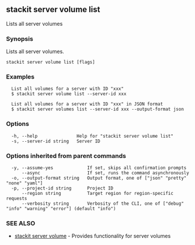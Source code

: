 ## stackit server volume list

Lists all server volumes

### Synopsis

Lists all server volumes.

```
stackit server volume list [flags]
```

### Examples

```
  List all volumes for a server with ID "xxx"
  $ stackit server volume list --server-id xxx

  List all volumes for a server with ID "xxx" in JSON format
  $ stackit server volumes list --server-id xxx --output-format json
```

### Options

```
  -h, --help               Help for "stackit server volume list"
  -s, --server-id string   Server ID
```

### Options inherited from parent commands

```
  -y, --assume-yes             If set, skips all confirmation prompts
      --async                  If set, runs the command asynchronously
  -o, --output-format string   Output format, one of ["json" "pretty" "none" "yaml"]
  -p, --project-id string      Project ID
      --region string          Target region for region-specific requests
      --verbosity string       Verbosity of the CLI, one of ["debug" "info" "warning" "error"] (default "info")
```

### SEE ALSO

* [stackit server volume](./stackit_server_volume.md)	 - Provides functionality for server volumes

